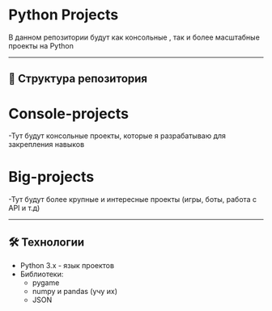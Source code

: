 ﻿# Python Projects
В данном репозитории будут как консольные , так и более масштабные проекты на Python

---

## 📂 Структура репозитория

# Console-projects
-Тут будут консольные проекты, которые я разрабатываю для закрепления навыков

# Big-projects
-Тут будут более крупные и интересные проекты (игры, боты, работа с API и т.д)

---

## 🛠 Технологии

- Python 3.x - язык проектов
- Библиотеки:
    - pygame
    - numpy и pandas (учу их)
    - JSON
